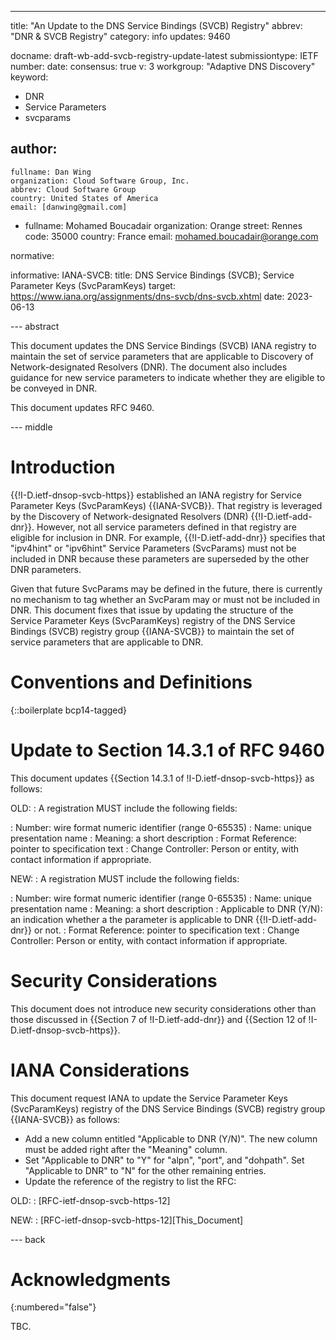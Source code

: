 ---
title: "An Update to the DNS Service Bindings (SVCB) Registry"
abbrev: "DNR & SVCB Registry"
category: info
updates: 9460

docname: draft-wb-add-svcb-registry-update-latest
submissiontype: IETF
number:
date:
consensus: true
v: 3
workgroup: "Adaptive DNS Discovery"
keyword:
 - DNR
 - Service Parameters
 - svcparams


author:
 -
    fullname: Dan Wing
    organization: Cloud Software Group, Inc.
    abbrev: Cloud Software Group
    country: United States of America
    email: [danwing@gmail.com]

 -
    fullname: Mohamed Boucadair
    organization: Orange
    street: Rennes
    code: 35000
    country: France
    email: mohamed.boucadair@orange.com

normative:


informative:
  IANA-SVCB:
    title: DNS Service Bindings (SVCB); Service Parameter Keys (SvcParamKeys)
    target: https://www.iana.org/assignments/dns-svcb/dns-svcb.xhtml
    date: 2023-06-13

--- abstract

This document updates the DNS Service Bindings (SVCB) IANA registry to maintain the set of service parameters that are applicable to Discovery of Network-designated Resolvers (DNR). The document also includes guidance for new service parameters to indicate whether they are eligible to be conveyed in DNR.

This document updates RFC 9460.

--- middle

# Introduction

{{!I-D.ietf-dnsop-svcb-https}} established an IANA registry for Service Parameter Keys (SvcParamKeys) {{IANA-SVCB}}. That registry is leveraged by the Discovery of Network-designated Resolvers (DNR) {{!I-D.ietf-add-dnr}}. However, not all service parameters defined in that registry are eligible for inclusion in DNR. For example, {{!I-D.ietf-add-dnr}} specifies that "ipv4hint" or "ipv6hint" Service Parameters (SvcParams) must not be included in DNR because these parameters are superseded by the other DNR parameters.

Given that future SvcParams may be defined in the future, there is currently no mechanism to tag whether an SvcParam may or must not be included in DNR. This document fixes that issue by updating the structure of the Service Parameter Keys (SvcParamKeys) registry of the DNS Service Bindings (SVCB) registry group {{IANA-SVCB}} to maintain the set of service parameters that are applicable to DNR.

# Conventions and Definitions

{::boilerplate bcp14-tagged}

# Update to Section 14.3.1 of RFC 9460

This document updates {{Section 14.3.1 of !I-D.ietf-dnsop-svcb-https}} as follows:

OLD:
: A registration MUST include the following fields:

  : Number: wire format numeric identifier (range 0-65535)
  : Name: unique presentation name
  : Meaning: a short description
  : Format Reference: pointer to specification text
  : Change Controller: Person or entity, with contact information if appropriate.

NEW:
: A registration MUST include the following fields:

  : Number: wire format numeric identifier (range 0-65535)
  : Name: unique presentation name
  : Meaning: a short description
  : Applicable to DNR (Y/N): an indication whether a the parameter is applicable to DNR {{!I-D.ietf-add-dnr}} or not.
  : Format Reference: pointer to specification text
  : Change Controller: Person or entity, with contact information if appropriate.

# Security Considerations

This document does not introduce new security considerations other than those discussed in {{Section 7 of !I-D.ietf-add-dnr}} and {{Section 12 of !I-D.ietf-dnsop-svcb-https}}.

# IANA Considerations

This document request IANA to update the Service Parameter Keys (SvcParamKeys) registry of the DNS Service Bindings (SVCB) registry group {{IANA-SVCB}} as follows:

* Add a new column entitled "Applicable to DNR (Y/N)". The new column must be added right after the "Meaning" column.
* Set "Applicable to DNR" to "Y" for "alpn", "port", and "dohpath". Set "Applicable to DNR" to "N" for the other remaining entries.
* Update the reference of the registry to list the RFC:

OLD:
: [RFC-ietf-dnsop-svcb-https-12]

NEW:
: [RFC-ietf-dnsop-svcb-https-12][This_Document]

--- back

# Acknowledgments
{:numbered="false"}

TBC.
